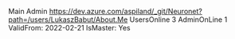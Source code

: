 Main Admin https://dev.azure.com/aspiland/_git/Neuronet?path=/users/LukaszBabut/About.Me
UsersOnline	3
AdminOnLine	1
ValidFrom: 2022-02-21
IsMaster: Yes